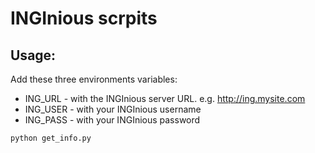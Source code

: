 # INGInious scrpits
## Usage:
Add these three environments variables:
* ING_URL - with the INGInious server URL. e.g. http://ing.mysite.com
* ING_USER - with your INGInious username
* ING_PASS - with your INGInious password

``` bat
python get_info.py
```
